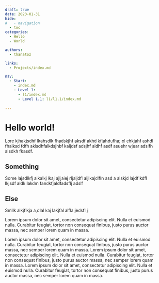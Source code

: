 ```yaml
---
draft: true 
date: 2023-01-31 
hide:
#   - navigation
  - toc
categories:
  - Hello
  - World

authors:
  - thanatoz

links:
  - Projects/index.md

nav:
  - Start:
    - index.md
    - Level 1:
      - l1/index.md
      - Level 1.1: l1/l1.1/index.md
  
---
```


# Hello world!

Lore kjhakjsdhf lkahsdlk fhadskjhf aksdf akhd kfjahdufha; ol ehkjahf ashdl fhalksd fdfh aklsdhfalkdsjhbf kaljdsf adsjhf aldhf asdf asuehr wjear adslfh alsdkh fkasdf.

## Something 
Some lajsdlkfj alkalkj lkaj ajljaiej rljaljdfl aijlkajdlfln asd a alskjd lajdf kdfl lkjsdf aldk lakdm fandkfjaldfadsflj adslf 

## Else

Smllk alkjflkja a,dlal kaj lakjfal alfla jedsfl j


Lorem ipsum dolor sit amet, consectetur adipiscing elit. Nulla et euismod
nulla. Curabitur feugiat, tortor non consequat finibus, justo purus auctor
massa, nec semper lorem quam in massa.

<!-- more -->

Lorem ipsum dolor sit amet, consectetur adipiscing elit. Nulla et euismod
nulla. Curabitur feugiat, tortor non consequat finibus, justo purus auctor
massa, nec semper lorem quam in massa.
Lorem ipsum dolor sit amet, consectetur adipiscing elit. Nulla et euismod
nulla. Curabitur feugiat, tortor non consequat finibus, justo purus auctor
massa, nec semper lorem quam in massa.
Lorem ipsum dolor sit amet, consectetur adipiscing elit. Nulla et euismod
nulla. Curabitur feugiat, tortor non consequat finibus, justo purus auctor
massa, nec semper lorem quam in massa.